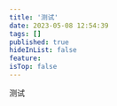 ```yaml
---
title: '测试'
date: 2023-05-08 12:54:39
tags: []
published: true
hideInList: false
feature: 
isTop: false
---
```

测试